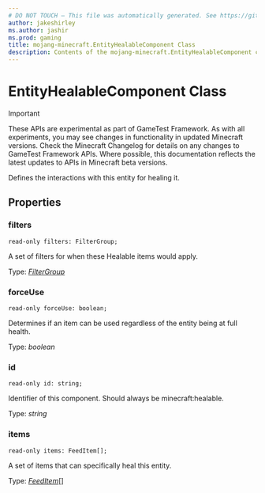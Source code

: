 ```yaml
---
# DO NOT TOUCH — This file was automatically generated. See https://github.com/Mojang/MinecraftScriptingApiDocsGenerator to modify descriptions, examples, etc.
author: jakeshirley
ms.author: jashir
ms.prod: gaming
title: mojang-minecraft.EntityHealableComponent Class
description: Contents of the mojang-minecraft.EntityHealableComponent class.
---
```

# EntityHealableComponent Class
>[!IMPORTANT]
>These APIs are experimental as part of GameTest Framework. As with all experiments, you may see changes in functionality in updated Minecraft versions. Check the Minecraft Changelog for details on any changes to GameTest Framework APIs. Where possible, this documentation reflects the latest updates to APIs in Minecraft beta versions.


Defines the interactions with this entity for healing it.

## Properties
### **filters**
`read-only filters: FilterGroup;`

A set of filters for when these Healable items would apply.

Type: [*FilterGroup*](FilterGroup.md)


### **forceUse**
`read-only forceUse: boolean;`

Determines if an item can be used regardless of the entity being at full health.

Type: *boolean*


### **id**
`read-only id: string;`

Identifier of this component. Should always be minecraft:healable.

Type: *string*


### **items**
`read-only items: FeedItem[];`

A set of items that can specifically heal this entity.

Type: [*FeedItem*](FeedItem.md)[]




